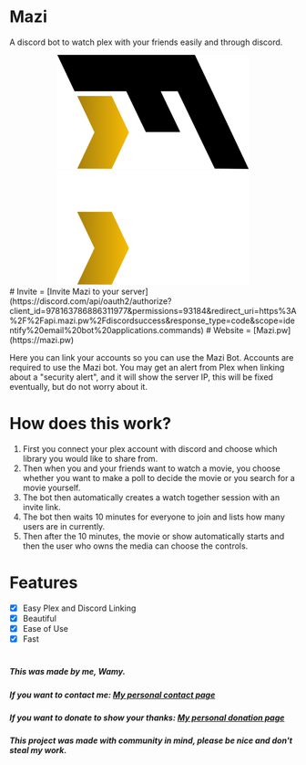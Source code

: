 # Mazi
A discord bot to watch plex with your friends easily and through discord.

<div align="center">
  <img src="/assets/mazilogodark.png#gh-light-mode-only" height="200">
  <img src="/assets/mazilogolight.png#gh-dark-mode-only" height="200">
</div>
# Invite = [Invite Mazi to your server](https://discord.com/api/oauth2/authorize?client_id=978163786886311977&permissions=93184&redirect_uri=https%3A%2F%2Fapi.mazi.pw%2Fdiscordsuccess&response_type=code&scope=identify%20email%20bot%20applications.commands)
# Website = [Mazi.pw](https://mazi.pw)

Here you can link your accounts so you can use the Mazi Bot. Accounts are required to use the Mazi bot. You may get an alert from Plex when linking about a "security alert", and it will show the server IP, this will be fixed eventually, but do not worry about it.

# How does this work?
1. First you connect your plex account with discord and choose which library you would like to share from.
2. Then when you and your friends want to watch a movie, you choose whether you want to make a poll to decide the movie or you search for a movie yourself.
3. The bot then automatically creates a watch together session with an invite link.
4. The bot then waits 10 minutes for everyone to join and lists how many users are in currently. 
5. Then after the 10 minutes, the movie or show automatically starts and then the user who owns the media can choose the controls.

# Features
- [x] Easy Plex and Discord Linking
- [x] Beautiful
- [X] Ease of Use
- [X] Fast

#

##### This was made by me, Wamy.
##### If you want to contact me: [My personal contact page](https://homeonacloud.com/contact)
##### If you want to donate to show your thanks: [My personal donation page](https://homeonacloud.com/donate)
##### This project was made with community in mind, please be nice and don't steal my work.
